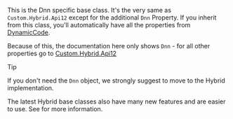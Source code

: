 ﻿---
uid: Custom.Dnn.Api12
summary: Base Class for Api Controllers for Dnn ☢️ only.
---

This is the Dnn specific base class. It's the very same as `Custom.Hybrid.Api12` except for the additional `Dnn` Property.
If you inherit from this class, you'll automatically have all the properties from [DynamicCode](xref:NetCode.DynamicCode.Index).

Because of this, the documentation here only shows `Dnn` - for all other properties go to [Custom.Hybrid.Api12](xref:Custom.Hybrid.Api12)

> [!TIP]
> If you don't need the `Dnn` object, we strongly suggest to move to the Hybrid implementation.
>
> The latest Hybrid base classes also have many new features and are easier to use.
> See [](xref:Custom.Hybrid) for more information.
